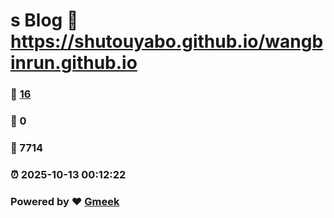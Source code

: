# s Blog :link: https://shutouyabo.github.io/wangbinrun.github.io 
### :page_facing_up: [16](https://shutouyabo.github.io/wangbinrun.github.io/tag.html) 
### :speech_balloon: 0 
### :hibiscus: 7714 
### :alarm_clock: 2025-10-13 00:12:22 
### Powered by :heart: [Gmeek](https://github.com/Meekdai/Gmeek)
